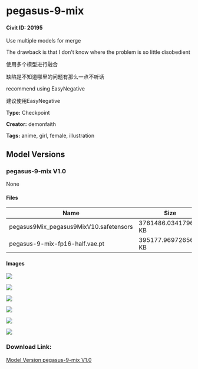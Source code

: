 # pegasus-9-mix

#### Civit ID: 20195

<p>Use multiple models for merge</p><p>The drawback is that I don't know where the problem is so little disobedient</p><p>使用多个模型进行融合</p><p>缺陷是不知道哪里的问题有那么一点不听话</p><p>recommend using EasyNegative</p><p>建议使用EasyNegative</p>

**Type:** Checkpoint

**Creator:** demonfaith

**Tags:** anime, girl, female, illustration

## Model Versions

### pegasus-9-mix V1.0

None

#### Files

| Name | Size | Type | Format | Download Url | AutoV1 | AutoV2 | SHA256 | CRC32 | BLAKE3 |
| --- | --- | --- | --- | --- | --- | --- | --- | --- | --- |
| pegasus9Mix_pegasus9MixV10.safetensors | 3761486.034179688 KB | Model | SafeTensor | https://civitai.com/api/download/models/23992 | D1FFDC13 | 54094E61FA | 54094E61FA4C1C4C3C9467E5477FF5D8B48146E0EF74290AE972CF7B7C681DDD | DC5DF3EE | A3BB7F45AA47DC80175687CB6A9A7ECD0A926DCD8AD8CE368BEAA4A5081C1E39 |
| pegasus-9-mix-fp16-half.vae.pt | 395177.9697265625 KB | VAE | Other | https://civitai.com/api/download/models/23992?type=VAE&format=Other | 9F45927E | DF3C506E51 | DF3C506E51B7EE1D7B5A6A2BB7142D47D488743C96AA778AFB0F53A2CDC2D38D | CDC8E084 | 1C1C17EC74EB5758F1F85BADDA885C2A2B07B9F0A81B6420AC3ABF2BB06FD2C1 |

#### Images

<p><img src="https://image.civitai.com/xG1nkqKTMzGDvpLrqFT7WA/1aa92941-2c77-460f-9000-cc7156747200/width=450/260732.jpeg" /></p>

<p><img src="https://image.civitai.com/xG1nkqKTMzGDvpLrqFT7WA/535c9353-6618-4e41-9128-a634a0b24400/width=450/260737.jpeg" /></p>

<p><img src="https://image.civitai.com/xG1nkqKTMzGDvpLrqFT7WA/ed55db88-ba44-4998-b3e5-49d9eee08f00/width=450/260736.jpeg" /></p>

<p><img src="https://image.civitai.com/xG1nkqKTMzGDvpLrqFT7WA/fb50b8b5-0f40-47fe-0d89-b4d6039b5000/width=450/260735.jpeg" /></p>

<p><img src="https://image.civitai.com/xG1nkqKTMzGDvpLrqFT7WA/a9d745a4-b683-4e56-425f-486adb488100/width=450/260734.jpeg" /></p>

<p><img src="https://image.civitai.com/xG1nkqKTMzGDvpLrqFT7WA/dd3eca57-5d2f-4635-c514-422eac296e00/width=450/260733.jpeg" /></p>

### Download Link:

[Model Version pegasus-9-mix V1.0](https://civitai.com/api/download/models/23992)

